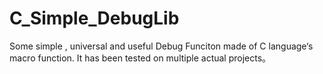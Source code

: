 # C_Simple_DebugLib
Some simple , universal and useful Debug Funciton made of C language‘s macro function. It has been tested on multiple actual projects。
